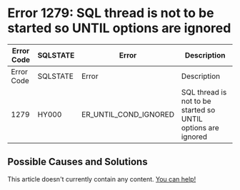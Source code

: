 
# Error 1279: SQL thread is not to be started so UNTIL options are ignored


| Error Code | SQLSTATE | Error | Description |
| --- | --- | --- | --- |
| Error Code | SQLSTATE | Error | Description |
| 1279 | HY000 | ER_UNTIL_COND_IGNORED | SQL thread is not to be started so UNTIL options are ignored |




## Possible Causes and Solutions


This article doesn't currently contain any content. [You can help!](/en/writing-and-editing-knowledge-base-articles/)

